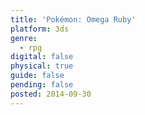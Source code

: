 ```yaml
---
title: 'Pokémon: Omega Ruby'
platform: 3ds
genre:
  - rpg
digital: false
physical: true
guide: false
pending: false
posted: 2014-09-30
---
```

